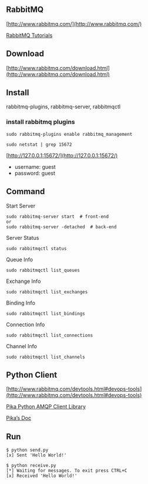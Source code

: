 ## RabbitMQ

[http://www.rabbitmq.com/](http://www.rabbitmq.com/)

[RabbitMQ Tutorials](http://www.rabbitmq.com/getstarted.html)


## Download

[http://www.rabbitmq.com/download.html](http://www.rabbitmq.com/download.html)


## Install

rabbitmq-plugins, rabbitmq-server, rabbitmqctl


### install rabbitmq plugins

```
sudo rabbitmq-plugins enable rabbitmq_management
```

```
sudo netstat | grep 15672
```

[http://127.0.0.1:15672/](http://127.0.0.1:15672/)

- username: guest
- password: guest


## Command

Start Server
```
sudo rabbitmq-server start  # front-end
or
sudo rabbitmq-server -detached  # back-end
```

Server Status
```
sudo rabbitmqctl status
```

Queue Info
```
sudo rabbitmqctl list_queues
```

Exchange Info
```
sudo rabbitmqctl list_exchanges
```

Binding Info
```
sudo rabbitmqctl list_bindings
```

Connection Info
```
sudo rabbitmqctl list_connections
```

Channel Info
```
sudo rabbitmqctl list_channels
```


## Python Client

[http://www.rabbitmq.com/devtools.html#devops-tools](http://www.rabbitmq.com/devtools.html#devops-tools)

[Pika Python AMQP Client Library](https://pypi.python.org/pypi/pika)

[Pika’s Doc](https://pika.readthedocs.org)


## Run

```
$ python send.py  
[x] Sent 'Hello World!' 
```

```
$ python receive.py  
[*] Waiting for messages. To exit press CTRL+C  
[x] Received 'Hello World!' 
```